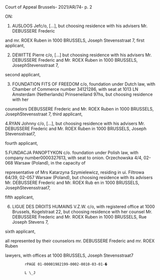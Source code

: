 Court of Appeal Brussels- 2021/AR/74- p. 2

 ON:

1. AUSLOOS Jefc/o, \[...\], but choosing residence with his advisers Mr. DEBUSSERE Frederic

and mr. ROEX Ruben in 1000 BRUSSELS, Joseph Stevensstraat 7,
first applicant,

2. DEWITTE Pierre c/o, \[...\] but choosing residence with his advisers Mr. DEBUSSERE
Frederic and Mr. ROEX Ruben in 1000 BRUSSELS, JosephStevensstraat 7,

second applicant,

3. FOUNDATION FITS OF FREEDOM c/o, foundation under Dutch law, with Chamber of Commerce number 34121286,
with seat at 1013 LN Amsterdam (Netherlands) Prinseneiland 97hs, but choosing residence with her

counselors DEBUSSERE Frederic and Mr. ROEX Ruben in 1000 BRUSSELS, JosephStevensstraat 7,
third applicant,

4.RYAN Johnny c/o, \[...\], but choosing residence with his advisers Mr. DEBUSSERE
Frederic and Mr. ROEX Ruben in 1000 BRUSSELS, Joseph Stevensstraat7,

fourth applicant,

5.FUNDACJA PANOPTYKON c/o. foundation under Polish law, with company number0000327613,
with seat to onion. Orzechowska 4/4, 02-068 Warsaw (Poland), in the capacity of

representative of Mrs Katarzyna Szymielewicz, residing in ui. Filtrowa 64/39, 02-057
Warsaw (Poland), but choosing residence with its advisers Mr. DEBUSSERE Frederic and Mr.
ROEX Rub en in 1000 BRUSSELS, JosephStevensstraat7,

fifth applicant,

6. LIGUE DES DROITS HUMAINS V.Z.W. c/o, with registered office at 1000 Brussels, Kogelstraat 22, but
choosing residence with her counsel Mr. DEBUSSERE Frederic and Mr. ROEX Ruben in 1000
BRUSSELS, Rue Joseph Stevens 7,

sixth applicant,

all represented by their counselors mr. DEBUSSERE Frederic and mr. ROEX Ruben

lawyers, with offices at 1000 BRUSSELS, Joseph Stevensstraat7

             rPAGE 01-00001982199-0002-0010-03-01-� 

             L \_J
